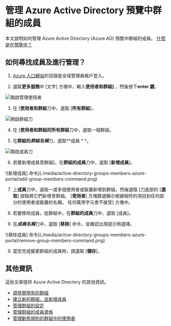 <properties
    pageTitle="管理 Azure Active Directory 預覽中群組的成員 |Microsoft Azure"
    description="如何將使用者和裝置的 Azure Active Directory 中群組的成員"
    services="active-directory"
    documentationCenter=""
    authors="curtand"
    manager="femila"
    editor=""/>

<tags
    ms.service="active-directory"
    ms.workload="identity"
    ms.tgt_pltfrm="na"
    ms.devlang="na"
    ms.topic="article"
    ms.date="09/12/2016"
    ms.author="curtand"/>


# <a name="manage-the-members-for-a-group-in-azure-active-directory-preview"></a>管理 Azure Active Directory 預覽中群組的成員

本文說明如何管理 Azure Active Directory (Azure AD) 預覽中群組的成員。 [什麼是在預覽中？](active-directory-preview-explainer.md)

## <a name="how-do-i-find-the-members-and-manage-them"></a>如何尋找成員及進行管理？

1.  [Azure 入口網站](https://portal.azure.com)的目錄是全域管理員帳戶登入。

2.  選取**更多服務**中 [文字] 方塊中，輸入**使用者和群組]** ，然後按下**enter 鍵**。

  ![開啟管理使用者](./media/active-directory-groups-members-azure-portal/search-user-management.png)

3.  在 [**使用者和群組**刀中，選取 [**所有群組**]。

  ![開啟群組刀](./media/active-directory-groups-members-azure-portal/view-groups-blade.png)

4. 在 [**使用者和群組的所有群組**刀中，選取一個群組。

5. 在**群組的*群組名稱***刀，選取**成員 * *。

  ![開啟成員刀](./media/active-directory-groups-members-azure-portal/view-group-members.png)

6. 若要新增成員至群組]，在**群組的成員**刀中，選取 [**新增成員**]。

  ![新增成員] 命令](./media/active-directory-groups-members-azure-portal/add-group-members-command.png)

7. 上**成員**刀中，選取一或多個使用者或裝置新增到群組，然後選取 [刀底部的 [**選取**] 按鈕將它們新增至群組。 [**使用者**] 方塊篩選顯示根據相符的項目到任何部分的使用者或裝置的名稱。 任何萬用字元會不接受] 方塊中。

8. 若要移除成員，從群組中，在**群組的成員**刀中，選取 [成員]。

9. 在***成員名稱***刀中，選取 [**移除**] 命令，並確認出現提示時選擇。

  ![移除成員] 命令](./media/active-directory-groups-members-azure-portal/remove-group-members-command.png)

9. 當您完成變更群組的成員時，請選取 [**儲存**]。


## <a name="additional-information"></a>其他資訊

這些文章提供 Azure Active Directory 的其他資訊。

* [請參閱現有的群組](active-directory-groups-view-azure-portal.md)
* [建立新的群組，並新增成員](active-directory-groups-create-azure-portal.md)
* [管理群組的設定](active-directory-groups-settings-azure-portal.md)
* [管理群組的成員資格](active-directory-groups-membership-azure-portal.md)
* [管理動態規則的群組中的使用者](active-directory-groups-dynamic-membership-azure-portal.md)
